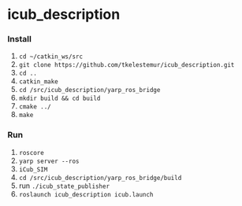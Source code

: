 # icub_description

### Install

1. `cd ~/catkin_ws/src`  
2. `git clone https://github.com/tkelestemur/icub_description.git`  
3. `cd ..`  
4. `catkin_make`  
5. `cd /src/icub_description/yarp_ros_bridge`  
6. `mkdir build && cd build`  
7. `cmake ../`  
8. `make`

### Run
1. `roscore`
2. `yarp server --ros`
3. `iCub_SIM`
4. `cd /src/icub_description/yarp_ros_bridge/build`
5. run `./icub_state_publisher`
6. `roslaunch icub_description icub.launch`
